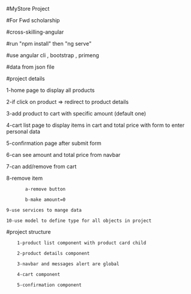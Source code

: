 #MyStore Project


#For Fwd scholarship 


#cross-skilling-angular

#run "npm install" then "ng serve"

#use angular cli , bootstrap , primeng

#data from json file 

#project details

   1-home page to display all products
   
   2-if click on product => redirect to product details
   
   3-add product to cart with specific amount (default one)
   
   4-cart list page to display items in cart and total price with form to enter personal data
   
   5-confirmation page after submit form
   
   6-can see amount and total price from navbar
   
   7-can add/remove from cart 
   
   8-remove item 
   
           a-remove button
           
           b-make amount=0
           
    9-use services to mange data
    
    10-use model to define type for all objects in project
    
#project structure

        1-product list component with product card child
        
        2-product details component
        
        3-navbar and messages alert are global
        
        4-cart component
        
        5-confirmation component
